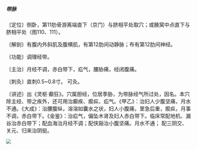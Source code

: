 ##### 带脉

〔定位〕侧卧，第11肋骨游离端直下（京门）与脐相平处取穴；或腋窝中点直下与脐相平处（图110、111）。

〔解剖〕有腹内外斜肌及腹横肌，有第12肋间动静脉；布有第12肋间神经。

〔功能〕调理经带。

〔主治〕月经不调，赤白带下，疝气，腰胁痛，经闭腹痛。

〔刺灸〕直刺0.5~0.8寸。 可灸。

〔讲述〕出《灵枢·癫狂》。穴属胆经，位居季胁，为带脉经气所过处，因名。本穴除主经、带之疾外，还可用治癫疾、瘈疭、疝气。《甲乙》：治妇人少腹坚痛，月水不通。《大成》：治腰腹纵，溶溶如囊水之状，妇人小腹痛，里急后重，瘈疭，月事不调，赤白带下。《金鉴》：治疝气，偏坠木肾及妇人赤白带下。临床常配地机、漏谷治赤白带下；配血海治月经不调；配侠谿治小腹坚痛。月水不通； 配三阴交、关元、归来治阴挺。

<img src="img/图111.jpg" style="zoom:80%;" />
